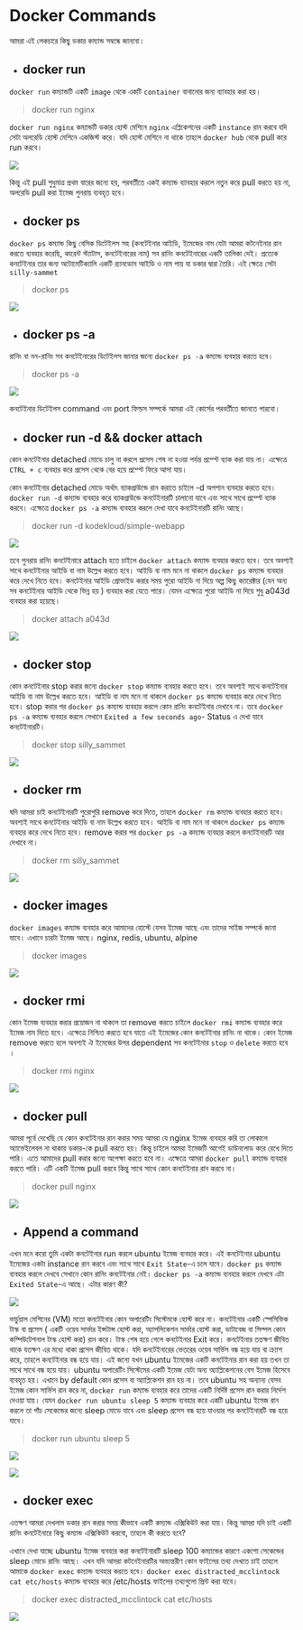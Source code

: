 # Docker Commands

আমরা এই লেকচারে কিছু ডকার কম্যান্ড সম্বন্ধে জানবো।

* ## docker run 

`docker run` কম্যান্ডটি একটি `image` থেকে একটি `container`  বানানোর জন্য ব্যাবহার করা হয়। 

> docker run nginx

`docker run nginx` কম্যান্ডটি ডকার হোস্ট মেশিনে `nginx` এপ্লিকেশনের একটি `instance` রান করবে যদি সেটা অলরেডি হোস্ট মেশিনে একজিস্ট করে। যদি হোস্ট মেশিনে না থাকে তাহলে `docker hub` থেকে pull করে run করবে।

![](Screenshot%20from%202022-04-28%2012-01-53.png)

কিন্তু এই pull শুধুমাত্র প্রথম বারের জন্যে হয়, পরবর্তীতে একই কম্যান্ড ব্যাবহার করলে নতুন করে pull করতে হয় না, অলরেডি pull করা ইমেজ পুনরায় ব্যবহৃত হবে। 


* ## docker ps

`docker ps` কম্যান্ড কিছু বেসিক ডিটেইলস সহ (কনটেইনার আইডি, ইমেজের নাম যেটা আমরা কটনেইনার রান করতে ব্যবহার করেছি, কারেন্ট স্ট্যাটাস, কনটেইনারের নাম) সব রানিং কনটেইনারের একটি তালিকা দেই। প্রত্যেক কনটেইনার তার জন্য অটোমেটিক্যালি একটি র‌্যানডোম আইডি ও নাম পায় যা ডকার দ্বারা তৈরি। এই ক্ষেত্রে সেটা `silly-sammet` 

> docker ps

![](Screenshot%20from%202022-04-28%2012-02-30.png)

* ## docker ps -a

রানিং বা নন-রানিং সব কনটেইনারের ডিটেইলস জানার জন্যে `docker ps -a` কম্যান্ড ব্যবহার করতে হবে। 

> docker ps -a

![](Screenshot%20from%202022-04-28%2012-02-55.png)

কনটেইনার ডিটেইলস command এবং port ফিল্ডস সম্পর্কে আমরা এই কোর্সের পরবর্তীতে জানতে পারবো। 

* ## docker run -d && docker attach

কোন কনটেইনার detached মোডে চালু না করলে প্রসেস শেষ না হওয়া পর্যন্ত প্রম্প্টে ব্যাক করা যায় না। এক্ষেত্রে `CTRL + c` ব্যবহার করে প্রসেস থেকে বের হয়ে প্রম্প্টে ফিরে আসা যায়। 

কোন কনটেইনার detached মোডে অর্থাৎ ব্যাকগ্রাউন্ডে রান করাতে চাইলে -d অপশান ব্যবহার করতে হবে। `docker run -d` কম্যান্ড ব্যবহার করে ব্যাকগ্রাউন্ডে কনটেইনারটি চালানো যাবে এবং সাথে সাথে প্রম্প্টে ব্যাক করবে। এক্ষেত্রে `docker ps -a` কম্যান্ড ব্যবহার করলে দেখা যাবে কনটেইনারটি রানিং আছে। 

> docker run -d kodekloud/simple-webapp

![](Screenshot%20from%202022-04-28%2012-34-24.png)

তবে পুনরায় রানিং কনটেইনারে attach হতে চাইলে `docker attach` কম্যান্ড ব্যবহার করতে হবে। তবে অবশ্যই সাথে কনটেইনার আইডি বা নাম উল্লেখ করতে হবে। আইডি বা নাম মনে না থাকলে `docker ps` কম্যান্ড ব্যবহার করে দেখে নিতে হবে। কনটেইনার আইডি প্রোভাইড করার সময় পুরো আইডি না দিয়ে অল্প কিছু ক্যারেক্টার (যেন অন্য সব কনটেইনার আইডি থেকে ভিন্ন হয় ) ব্যবহার করা যেতে পারে। যেমন এক্ষেত্রে পুরো আইডি না দিয়ে শুধু a043d ব্যবহার করা হয়েছে। 

> docker attach a043d

![](Screenshot%20from%202022-04-28%2012-34-35.png)


* ## docker stop

কোন কনটেইনার stop করার জন্যে `docker stop` কম্যান্ড ব্যবহার করতে হবে। তবে অবশ্যই সাথে কনটেইনার আইডি বা নাম উল্লেখ করতে হবে। আইডি বা নাম মনে না থাকলে `docker ps` কম্যান্ড ব্যবহার করে দেখে নিতে হবে। stop করার পর `docker ps` কম্যান্ড ব্যবহার করলে কোন রানিং কনটেইনার দেখাবে না। তবে `docker ps -a` কম্যান্ড ব্যবহার করলে সেখানে `Exited a few seconds ago`- Status এ দেখা যাবে কনটেইনারটি। 

> docker stop silly_sammet

![](Screenshot%20from%202022-04-28%2012-03-15.png)


* ## docker rm

ষদি আমরা চাই কনটেইনারটি পুরোপুরি remove করে দিতে, তাহলে `docker rm` কম্যান্ড ব্যবহার করতে হবে। অবশ্যই সাথে কনটেইনার আইডি বা নাম উল্লেখ করতে হবে। আইডি বা নাম মনে না থাকলে `docker ps` কম্যান্ড ব্যবহার করে দেখে নিতে হবে। remove করার পর `docker ps -a` কম্যান্ড ব্যবহার করলে কনটেইনারটি আর দেখাবে না। 
> docker rm silly_sammet

![](Screenshot%20from%202022-04-28%2012-03-29.png)


* ## docker images

`docker images` কম্যান্ড ব্যবহার করে আমাদের হোস্টে যেসব ইমেজ আছে এবং তাদের সাইজ সম্পর্কে জানা যাবে।  এখানে চারটা ইমেজ আছে। nginx, redis, ubuntu, alpine 

> docker images

![](Screenshot%20from%202022-04-28%2012-03-40.png)


* ## docker rmi

কোন ইমেজ ব্যবহার করার প্রয়োজন না থাকলে তা remove করতে চাইলে `docker rmi` কম্যান্ড ব্যবহার করে ইমেজ নাম দিতে হবে। এক্ষেত্রে নিশ্চিত করতে হবে যাতে এই ইমেজের কোন কনটেইনার রানিং না থাকে। কোন ইমেজ remove করতে হলে অবশ্যই ঐ ইমেজের উপর dependent সব কনটেইনার `stop` ও `delete` করতে হবে । 

> docker rmi nginx

![](Screenshot%20from%202022-04-28%2012-03-58.png)


* ## docker pull

আমরা পূর্বে দেখেছি যে কোন কনটেইনার রান করার সময় আমরা যে nginx ইমেজ ব্যবহার করি তা লোকালে অ্যাভেইলেবল না থাকায় ডকার-কে pull করতে হয়। কিন্তু চাইলে আমরা ইমেজটি আগেই ডাউনলোড করে রেখে দিতে পারি। এতে আমাদের pull করার জন্যে অপেক্ষা করতে হবে না। এক্ষেত্রে আমরা `docker pull` কম্যান্ড ব্যবহার করতে পারি। এটি একটি ইমেজ pull করবে কিন্তু সাথে সাথে কোন কনটেইনার রান করবে না। 

> docker pull nginx

![](Screenshot%20from%202022-04-28%2012-04-13.png)


* ## Append a command

এখন মনে করো তুমি একটা কনটেইনার run করলে ubuntu ইমেজ ব্যবহার করে। এই কনটেইনার ubuntu ইমেজের একটা instance রান করবে এবং সাথে সাথে `Exit State`-এ চলে যাবে। `docker ps` কম্যান্ড ব্যবহার করলে দেখবে সেখানে কোন রানিং কনটেইনার নেই। `docker ps -a` কম্যান্ড ব্যবহার করলে দেখবে এটা `Exited State`-এ আছে। এটার কারণ কী? 

![](Screenshot%20from%202022-04-28%2012-04-32.png)

ভার্চুয়াল মেশিনের (VM) মতো কনটেইনার কোন অপারেটিং সিস্টেমকে হোস্ট করে না। কনটেইনার একটি স্পেসিফিক টাস্ক বা প্রসেস ( একটি ওয়েব সার্ভার ইন্সটান্স হোস্ট করা, অ্যাপলিকেশন সার্ভার হোস্ট করা, ডাটাবেজ বা সিম্পল কোন কম্পিউটেশনাল টাস্ক হোস্ট করা) রান করে। টাস্ক শেষ হয়ে গেলে কনটেইনার Exit করে। কনটেইনার ততক্ষণ জীবিত থাকে যতক্ষণ এর মধ্যে থাকা প্রসেস জীবিত থাকে। যদি কনটেইনারের ভেতরের ওয়েব সার্ভিস বন্ধ হয়ে যায় বা ক্র্যাশ করে, তাহলে কনটেইনার বন্ধ হয়ে যায়। এই জন্যে যখন ubuntu ইমেজের একটি কনটেইনার রান করা হয় তখন তা সাথে সাথে বন্ধ হয়ে যায়। ubuntu অপারেটিং সিস্টেমের একটি ইমেজ যেটা অন্য অ্যাপ্লিকেশনের বেস ইমেজ হিসেবে ব্যবহৃত হয়। এখানে by default কোন প্রসেস বা অ্যাপ্লিকেশন রান হয় না। তবে ubuntu সহ অন্যান্য যেসব ইমেজ কোন সার্ভিস রান করে না, `docker run` কম্যান্ড ব্যবহার করে তাদের একটি নির্দিষ্ট প্রসেস রান করার নির্দেশ দেওয়া যায়। যেমন `docker run ubuntu sleep 5` কম্যান্ড ব্যবহার করে একটি ubuntu ইমেজ রান করলে তা পাঁচ সেকেন্ডের জন্যে sleep মোডে যাবে এবং sleep প্রসেস বন্ধ হয়ে যাওয়ার পর কনটেইনারটি বন্ধ হয়ে যাবে। 

> docker run ubuntu sleep 5

![](Screenshot%20from%202022-04-28%2012-04-42.png)

![](Screenshot%20from%202022-04-28%2012-05-05.png)


* ## docker exec
 
এতক্ষণ আমরা দেখলাম ডকার রান করার সময় কীভাবে একটি কম্যান্ড এক্সিকিউট করা যায়। কিন্তু আমরা যদি চাই একটি রানিং কনটেইনারে কিছু কম্যান্ড এক্সিকিউট করবো, তাহলে কী করতে হবে? 

এখানে দেখা যাচ্ছে ubuntu ইমেজ ব্যবহার করা কনটেইনারটি sleep 100 কম্যান্ডের কারণে একশো সেকেন্ডের sleep মোডে রানিং আছে। এখন যদি আমরা কটনেইনারটির অভ্যন্তরীণ কোন ফাইলের তথ্য দেখতে চাই তাহলে আমাকে `docker exec` কম্যান্ড ব্যবহার করতে হবে। `docker exec distracted_mcclintock cat etc/hosts` কম্যান্ড ব্যবহার করে /etc/hosts ফাইলের তথ্যগুলো প্রিন্ট করা যাবে।

> docker exec distracted_mcclintock cat etc/hosts
 
![](Screenshot%20from%202022-04-28%2012-05-14.png)
